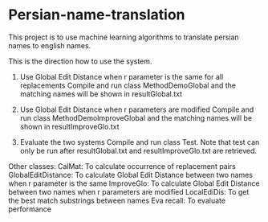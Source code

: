 # Persian-name-translation
This project is to use machine learning algorithms to translate persian names to english names.

This is the direction how to use the system.

1. Use Global Edit Distance when r parameter is the same for all replacements
   Compile and run class MethodDemoGlobal and the matching names will be shown in resultGlobal.txt

2. Use Global Edit Distance when r parameters are modified
   Compile and run class MethodDemoImproveGlobal and the matching names will be shown in resultImproveGlo.txt

3. Evaluate the two systems
   Compile and run class Test. Note that test can only be run after resultGlobal.txt and resultImproveGlo.txt are retrieved.

Other classes:
CalMat: To calculate occurrence of replacement pairs
GlobalEditDistance: To calculate Global Edit Distance between two names when r parameter is the same
ImproveGlo: To calculate Global Edit Distance between two names when r parameters are modified
LocalEdiDis: To get the best match substrings between names
Eva recall: To evaluate performance

